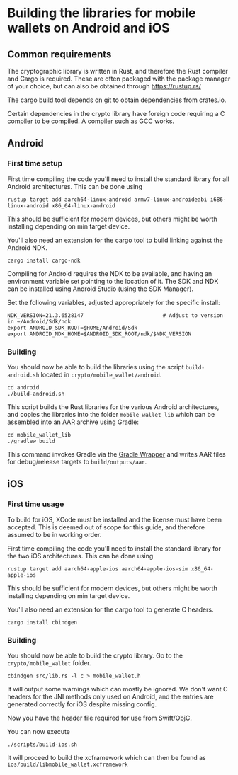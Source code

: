 # Building the libraries for mobile wallets on Android and iOS

## Common requirements
The cryptographic library is written in Rust, and therefore the Rust compiler and Cargo is required. These are often packaged with the package manager of your choice, but can also be obtained through https://rustup.rs/

The cargo build tool depends on git to obtain dependencies from crates.io.

Certain dependencies in the crypto library have foreign code requiring a C compiler to be compiled. A compiler such as GCC works.

## Android
### First time setup
First time compiling the code you'll need to install the standard library for all Android architectures. This can be done using
```
rustup target add aarch64-linux-android armv7-linux-androideabi i686-linux-android x86_64-linux-android
```

This should be sufficient for modern devices, but others might be worth installing depending on min target device.

You'll also need an extension for the cargo tool to build linking against the Android NDK. 
```
cargo install cargo-ndk
```

Compiling for Android requires the NDK to be available, and having an environment variable set pointing to the location of it. The SDK and NDK can be installed using Android Studio (using the SDK Manager).

Set the following variables, adjusted appropriately for the specific install:
```
NDK_VERSION=21.3.6528147                         # Adjust to version in ~/Android/Sdk/ndk
export ANDROID_SDK_ROOT=$HOME/Android/Sdk
export ANDROID_NDK_HOME=$ANDROID_SDK_ROOT/ndk/$NDK_VERSION
```

### Building
You should now be able to build the libraries using the script `build-android.sh` located in `crypto/mobile_wallet/android`.
```
cd android
./build-android.sh
```

This script builds the Rust libraries for the various Android architectures, and copies the libraries into the folder `mobile_wallet_lib` which can be assembled into an AAR archive using Gradle:
```
cd mobile_wallet_lib
./gradlew build
```

This command invokes Gradle via the [Gradle Wrapper](https://docs.gradle.org/current/userguide/gradle_wrapper.html) and writes AAR files for debug/release targets to `build/outputs/aar`.

## iOS
### First time usage
To build for iOS, XCode must be installed and the license must have been accepted. This is deemed out of scope for this guide, and therefore assumed to be in working order.

First time compiling the code you'll need to install the standard library for the two iOS architectures. This can be done using
```
rustup target add aarch64-apple-ios aarch64-apple-ios-sim x86_64-apple-ios
```

This should be sufficient for modern devices, but others might be worth installing depending on min target device.

You'll also need an extension for the cargo tool to generate C headers.
```
cargo install cbindgen
```

### Building
You should now be able to build the crypto library. Go to the `crypto/mobile_wallet` folder.

```
cbindgen src/lib.rs -l c > mobile_wallet.h
```
It will output some warnings which can mostly be ignored. We don't want C headers for the JNI methods only used on Android, and the entries are generated correctly for iOS despite missing config.


Now you have the header file required for use from Swift/ObjC. 

You can now execute
```
./scripts/build-ios.sh
```

It will proceed to build the xcframework which can then be found as `ios/build/libmobile_wallet.xcframework`
